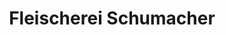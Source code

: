---
title: "Fleischerei Schumacher"
url: /markneukirchen/fleischerei-schumacher/
shop: Metzgerei
---